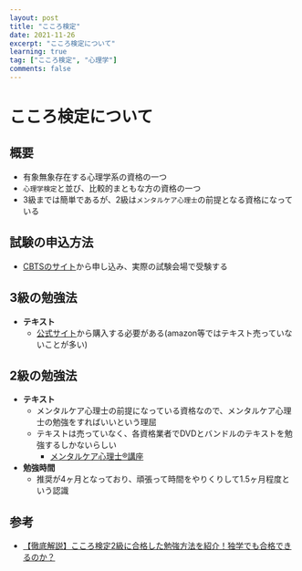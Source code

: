 ```yaml
---
layout: post
title: "こころ検定"
date: 2021-11-26
excerpt: "こころ検定について"
learning: true
tag: ["こころ検定", "心理学"]
comments: false
---
```


# こころ検定について

## 概要
 - 有象無象存在する心理学系の資格の一つ
 - `心理学検定`と並び、比較的まともな方の資格の一つ
 - 3級までは簡単であるが、2級は`メンタルケア心理士`の前提となる資格になっている

## 試験の申込方法
 - [CBTSのサイト](https://cbt-s.com/examinee/examination/kokoro.html)から申し込み、実際の試験会場で受験する

## 3級の勉強法
 - **テキスト**
   - [公式サイト](https://cocoroken.jp/public/)から購入する必要がある(amazon等ではテキスト売っていないことが多い)

## 2級の勉強法
 - **テキスト**
   - メンタルケア心理士の前提になっている資格なので、メンタルケア心理士の勉強をすればいいという理屈
   - テキストは売っていなく、各資格業者でDVDとバンドルのテキストを勉強するしかないらしい
	 - [メンタルケア心理士®講座](https://www.tanomana.com/product/psychology/mentalcare-psychologist.html?code=080847#request)
 - **勉強時間**
   - 推奨が4ヶ月となっており、頑張って時間をやりくりして1.5ヶ月程度という認識

## 参考
 - [【徹底解説】こころ検定2級に合格した勉強方法を紹介！独学でも合格できるのか？](https://www.ryujk.com/kokoro-test2)
